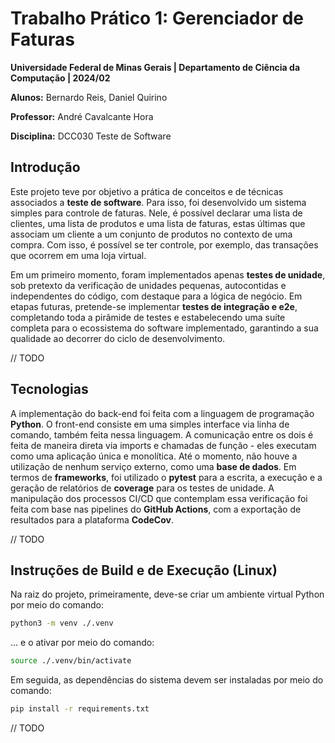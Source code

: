 # **Trabalho Prático 1:** Gerenciador de Faturas

**Universidade Federal de Minas Gerais | Departamento de Ciência da Computação | 2024/02**

**Alunos:** Bernardo Reis, Daniel Quirino

**Professor:** André Cavalcante Hora

**Disciplina:** DCC030 Teste de Software

## Introdução

Este projeto teve por objetivo a prática de conceitos e de técnicas associados a **teste de software**. Para isso, foi desenvolvido um sistema simples para controle de faturas. Nele, é possível declarar uma lista de clientes, uma lista de produtos e uma lista de faturas, estas últimas que associam um cliente a um conjunto de produtos no contexto de uma compra. Com isso, é possível se ter controle, por exemplo, das transações que ocorrem em uma loja virtual.

Em um primeiro momento, foram implementados apenas **testes de unidade**, sob pretexto da verificação de unidades pequenas, autocontidas e independentes do código, com destaque para a lógica de negócio. Em etapas futuras, pretende-se implementar **testes de integração e e2e**, completando toda a pirâmide de testes e estabelecendo uma suíte completa para o ecossistema do software implementado, garantindo a sua qualidade ao decorrer do ciclo de desenvolvimento.

// TODO

## Tecnologias

A implementação do back-end foi feita com a linguagem de programação **Python**. O front-end consiste em uma simples interface via linha de comando, também feita nessa linguagem. A comunicação entre os dois é feita de maneira direta via imports e chamadas de função - eles executam como uma aplicação única e monolítica. Até o momento, não houve a utilização de nenhum serviço externo, como uma **base de dados**. Em termos de **frameworks**, foi utilizado o **pytest** para a escrita, a execução e a geração de relatórios de **coverage** para os testes de unidade. A manipulação dos processos CI/CD que contemplam essa verificação foi feita com base nas pipelines do **GitHub Actions**, com a exportação de resultados para a plataforma **CodeCov**.

// TODO

## Instruções de Build e de Execução (Linux)

Na raiz do projeto, primeiramente, deve-se criar um ambiente virtual Python por meio do comando:

```bash
python3 -m venv ./.venv
```

... e o ativar por meio do comando:

```bash
source ./.venv/bin/activate
```

Em seguida, as dependências do sistema devem ser instaladas por meio do comando:

```bash
pip install -r requirements.txt
```

// TODO